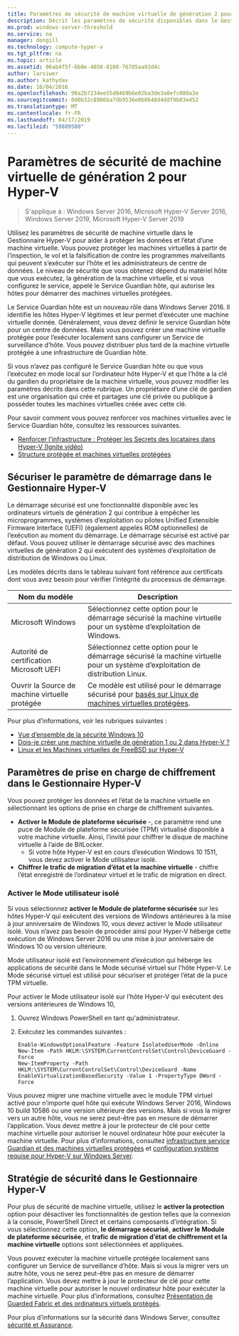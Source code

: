 ```yaml
---
title: Paramètres de sécurité de machine virtuelle de génération 2 pour Hyper-V
description: Décrit les paramètres de sécurité disponibles dans le Gestionnaire Hyper-V pour les machines virtuelles de génération 2
ms.prod: windows-server-threshold
ms.service: na
manager: dongill
ms.technology: compute-hyper-v
ms.tgt_pltfrm: na
ms.topic: article
ms.assetid: 06ab4f5f-6b8e-4058-8108-76785aa93d4c
author: larsiwer
ms.author: kathydav
ms.date: 10/04/2016
ms.openlocfilehash: 90a2b7234ee55d8469b6e02ba3de3a0efc080a3e
ms.sourcegitcommit: 0d0b32c8986ba7db9536e0b8648d4ddf9b03e452
ms.translationtype: MT
ms.contentlocale: fr-FR
ms.lasthandoff: 04/17/2019
ms.locfileid: "59889500"
---
```

# <a name="generation-2-virtual-machine-security-settings-for-hyper-v"></a>Paramètres de sécurité de machine virtuelle de génération 2 pour Hyper-V

>S'applique à : Windows Server 2016, Microsoft Hyper-V Server 2016, Windows Server 2019, Microsoft Hyper-V Server 2019

Utilisez les paramètres de sécurité de machine virtuelle dans le Gestionnaire Hyper-V pour aider à protéger les données et l’état d’une machine virtuelle. Vous pouvez protéger les machines virtuelles à partir de l’inspection, le vol et la falsification de contre les programmes malveillants qui peuvent s’exécuter sur l’hôte et les administrateurs de centre de données. Le niveau de sécurité que vous obtenez dépend du matériel hôte que vous exécutez, la génération de la machine virtuelle, et si vous configurez le service, appelé le Service Guardian hôte, qui autorise les hôtes pour démarrer des machines virtuelles protégées.  

Le Service Guardian hôte est un nouveau rôle dans Windows Server 2016. Il identifie les hôtes Hyper-V légitimes et leur permet d’exécuter une machine virtuelle donnée. Généralement, vous devez définir le service Guardian hôte pour un centre de données. Mais vous pouvez créer une machine virtuelle protégée pour l’exécuter localement sans configurer un Service de surveillance d’hôte. Vous pouvez distribuer plus tard de la machine virtuelle protégée à une infrastructure de Guardian hôte.  

Si vous n’avez pas configuré le Service Guardian hôte ou que vous l’exécutez en mode local sur l’ordinateur hôte Hyper-V et que l’hôte a la clé du gardien du propriétaire de la machine virtuelle, vous pouvez modifier les paramètres décrits dans cette rubrique.   Un propriétaire d’une clé de gardien est une organisation qui crée et partages une clé privée ou publique à posséder toutes les machines virtuelles créée avec cette clé.  

Pour savoir comment vous pouvez renforcer vos machines virtuelles avec le Service Guardian hôte, consultez les ressources suivantes.  

- [Renforcer l’infrastructure : Protéger les Secrets des locataires dans Hyper-V (Ignite vidéo)](https://go.microsoft.com/fwlink/?LinkId=746379)
- [Structure protégée et machines virtuelles protégées](https://go.microsoft.com/fwlink/?LinkId=746381)

## <a name="secure-boot-setting-in-hyper-v-manager"></a>Sécuriser le paramètre de démarrage dans le Gestionnaire Hyper-V  

Le démarrage sécurisé est une fonctionnalité disponible avec les ordinateurs virtuels de génération 2 qui contribue à empêcher les microprogrammes, systèmes d’exploitation ou pilotes Unified Extensible Firmware Interface (UEFI) (également appelés ROM optionnelles) de l’exécution au moment du démarrage. Le démarrage sécurisé est activé par défaut. Vous pouvez utiliser le démarrage sécurisé avec des machines virtuelles de génération 2 qui exécutent des systèmes d’exploitation de distribution de Windows ou Linux.  

Les modèles décrits dans le tableau suivant font référence aux certificats dont vous avez besoin pour vérifier l’intégrité du processus de démarrage.  

|Nom du modèle|Description|  
|-----------------|---------------|  
|Microsoft Windows|Sélectionnez cette option pour le démarrage sécurisé la machine virtuelle pour un système d’exploitation de Windows.|  
|Autorité de certification Microsoft UEFI|Sélectionnez cette option pour le démarrage sécurisé la machine virtuelle pour un système d’exploitation de distribution Linux.|  
|Ouvrir la Source de machine virtuelle protégée|Ce modèle est utilisé pour le démarrage sécurisé pour [basés sur Linux de machines virtuelles protégées](https://docs.microsoft.com/windows-server/security/guarded-fabric-shielded-vm/guarded-fabric-create-a-linux-shielded-vm-template).|

Pour plus d’informations, voir les rubriques suivantes :  

- [Vue d’ensemble de la sécurité Windows 10](https://docs.microsoft.com/windows/security/threat-protection/overview-of-threat-mitigations-in-windows-10)  
- [Dois-je créer une machine virtuelle de génération 1 ou 2 dans Hyper-V ?](../plan/Should-I-create-a-generation-1-or-2-virtual-machine-in-Hyper-V.md)  
- [Linux et les Machines virtuelles de FreeBSD sur Hyper-V](../Supported-Linux-and-FreeBSD-virtual-machines-for-Hyper-V-on-Windows.md)  

## <a name="encryption-support-settings-in-hyper-v-manager"></a>Paramètres de prise en charge de chiffrement dans le Gestionnaire Hyper-V

Vous pouvez protéger les données et l’état de la machine virtuelle en sélectionnant les options de prise en charge de chiffrement suivantes.  

- **Activer le Module de plateforme sécurisée** -, ce paramètre rend une puce de Module de plateforme sécurisée (TPM) virtualisé disponible à votre machine virtuelle. Ainsi, l’invité pour chiffrer le disque de machine virtuelle à l’aide de BitLocker.
  - Si votre hôte Hyper-V est en cours d’exécution Windows 10 1511, vous devez activer le Mode utilisateur isolé. 
- **Chiffrer le trafic de migration d’état et la machine virtuelle** - chiffre l’état enregistré de l’ordinateur virtuel et le trafic de migration en direct.

### <a name="enable-isolated-user-mode"></a>Activer le Mode utilisateur isolé

Si vous sélectionnez **activer le Module de plateforme sécurisée** sur les hôtes Hyper-V qui exécutent des versions de Windows antérieures à la mise à jour anniversaire de Windows 10, vous devez activer le Mode utilisateur isolé. Vous n’avez pas besoin de procéder ainsi pour Hyper-V héberge cette exécution de Windows Server 2016 ou une mise à jour anniversaire de Windows 10 ou version ultérieure.

Mode utilisateur isolé est l’environnement d’exécution qui héberge les applications de sécurité dans le Mode sécurisé virtuel sur l’hôte Hyper-V. Le Mode sécurisé virtuel est utilisé pour sécuriser et protéger l’état de la puce TPM virtuelle.  

Pour activer le Mode utilisateur isolé sur l’hôte Hyper-V qui exécutent des versions antérieures de Windows 10,  

1.  Ouvrez Windows PowerShell en tant qu'administrateur.  

2.  Exécutez les commandes suivantes :  

    ```  
    Enable-WindowsOptionalFeature -Feature IsolatedUserMode -Online  
    New-Item -Path HKLM:\SYSTEM\CurrentControlSet\Control\DeviceGuard -Force  
    New-ItemProperty -Path HKLM:\SYSTEM\CurrentControlSet\Control\DeviceGuard -Name EnableVirtualizationBasedSecurity -Value 1 -PropertyType DWord -Force  

    ```  

Vous pouvez migrer une machine virtuelle avec le module TPM virtuel activé pour n’importe quel hôte qui exécute Windows Server 2016, Windows 10 build 10586 ou une version ultérieure des versions. Mais si vous la migrer vers un autre hôte, vous ne serez peut-être pas en mesure de démarrer l’application. Vous devez mettre à jour le protecteur de clé pour cette machine virtuelle pour autoriser le nouvel ordinateur hôte pour exécuter la machine virtuelle. Pour plus d’informations, consultez [infrastructure service Guardian et des machines virtuelles protégées](https://go.microsoft.com/fwlink/?LinkId=746381) et [configuration système requise pour Hyper-V sur Windows Server](../System-requirements-for-Hyper-V-on-Windows.md).  

## <a name="security-policy-in-hyper-v-manager"></a>Stratégie de sécurité dans le Gestionnaire Hyper-V  
Pour plus de sécurité de machine virtuelle, utilisez le **activer la protection** option pour désactiver les fonctionnalités de gestion telles que la connexion à la console, PowerShell Direct et certains composants d’intégration. Si vous sélectionnez cette option, **le démarrage sécurisé**, **activer le Module de plateforme sécurisée**, et **trafic de migration d’état de chiffrement et la machine virtuelle** options sont sélectionnées et appliquées.   

Vous pouvez exécuter la machine virtuelle protégée localement sans configurer un Service de surveillance d’hôte. Mais si vous la migrer vers un autre hôte, vous ne serez peut-être pas en mesure de démarrer l’application. Vous devez mettre à jour le protecteur de clé pour cette machine virtuelle pour autoriser le nouvel ordinateur hôte pour exécuter la machine virtuelle. Pour plus d’informations, consultez [Présentation de Guarded Fabric et des ordinateurs virtuels protégés](https://go.microsoft.com/fwlink/?LinkId=746381).  

Pour plus d’informations sur la sécurité dans Windows Server, consultez [sécurité et Assurance](../../../security/Security-and-Assurance.md).  
